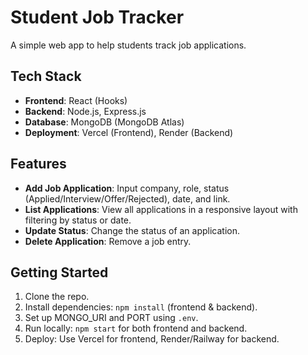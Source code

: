 # Student Job Tracker

A simple web app to help students track job applications.

## Tech Stack
- **Frontend**: React (Hooks)
- **Backend**: Node.js, Express.js
- **Database**: MongoDB (MongoDB Atlas)
- **Deployment**: Vercel (Frontend), Render (Backend)

## Features
- **Add Job Application**: Input company, role, status (Applied/Interview/Offer/Rejected), date, and link.
- **List Applications**: View all applications in a responsive layout with filtering by status or date.
- **Update Status**: Change the status of an application.
- **Delete Application**: Remove a job entry.

## Getting Started
1. Clone the repo.
2. Install dependencies: `npm install` (frontend & backend).
3. Set up MONGO_URI and PORT using  `.env`.
4. Run locally: `npm start` for both frontend and backend.
5. Deploy: Use Vercel for frontend, Render/Railway for backend.

